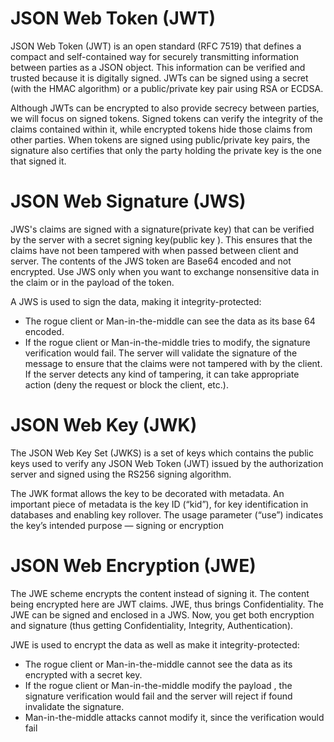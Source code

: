 # JSON Web Token (JWT) 
JSON Web Token (JWT) is an open standard (RFC 7519) that defines a compact and self-contained way for securely transmitting information between parties as a JSON object. This information can be verified and trusted because it is digitally signed. JWTs can be signed using a secret (with the HMAC algorithm) or a public/private key pair using RSA or ECDSA.

Although JWTs can be encrypted to also provide secrecy between parties, we will focus on signed tokens. Signed tokens can verify the integrity of the claims contained within it, while encrypted tokens hide those claims from other parties. When tokens are signed using public/private key pairs, the signature also certifies that only the party holding the private key is the one that signed it.

# JSON Web Signature (JWS)
JWS's claims are signed with a signature(private key) that can be verified by the server with a secret signing key(public key ).
This ensures that the claims have not been tampered with when passed between client and server. The contents of the JWS token are Base64 encoded and not encrypted. Use JWS only when you want to exchange nonsensitive data in the claim or in the payload of the token.

A JWS is used to sign the data, making it integrity-protected:
 - The rogue client or Man-in-the-middle can see the data as its base 64 encoded.
 - If the rogue client or Man-in-the-middle tries to modify, the signature verification would fail. The server will validate the signature of the message to ensure that the claims were not tampered with by the client. If the server detects any kind of tampering, it can take appropriate action (deny the request or block the client, etc.).

# JSON Web Key (JWK)
The JSON Web Key Set (JWKS) is a set of keys which contains the public keys used to verify any JSON Web Token (JWT) issued by the authorization server and signed using the RS256 signing algorithm.

The JWK format allows the key to be decorated with metadata. An important piece of metadata is the key ID (“kid”), for key identification in databases and enabling key rollover. The usage parameter (“use”) indicates the key’s intended purpose — signing or encryption

# JSON Web Encryption (JWE)
The JWE scheme encrypts the content instead of signing it. The content being encrypted here are JWT claims. JWE, thus brings Confidentiality. The JWE can be signed and enclosed in a JWS. Now, you get both encryption and signature (thus getting Confidentiality, Integrity, Authentication).

JWE is used to encrypt the data as well as make it integrity-protected:

 - The rogue client or Man-in-the-middle cannot see the data as its encrypted with a secret key.
 - If the rogue client or Man-in-the-middle modify the payload , the signature verification would fail and the server will reject if found invalidate the signature.
 - Man-in-the-middle attacks cannot modify it, since the verification would fail